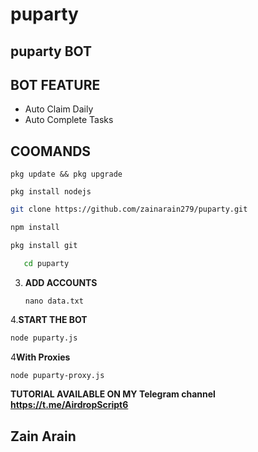 # puparty

## puparty BOT

## BOT FEATURE

- Auto Claim Daily
- Auto Complete Tasks

## COOMANDS
```
pkg update && pkg upgrade
```
```
pkg install nodejs
```
   ```bash
   git clone https://github.com/zainarain279/puparty.git
   ```
```bash
npm install
```
   ```bash
pkg install git
```
```bash
   cd puparty
   ```
3. **ADD ACCOUNTS**
   ```
   nano data.txt
   ```
4.**START THE BOT**
```bash
node puparty.js
```
4**With Proxies**
```bash
node puparty-proxy.js
```

**TUTORIAL AVAILABLE ON MY Telegram channel**
**https://t.me/AirdropScript6**
## Zain Arain 
